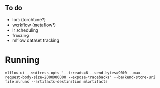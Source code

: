 ## To do
- lora (torchtune?)
- workflow (metaflow?)
- lr scheduling
- freezing
- mlflow dataset tracking

# Running
`mlflow ui --waitress-opts '--threads=6 --send-bytes=9000 --max-request-body-size=2000000000 --expose-tracebacks' --backend-store-uri file:mlruns --artifacts-destination mlartifacts`